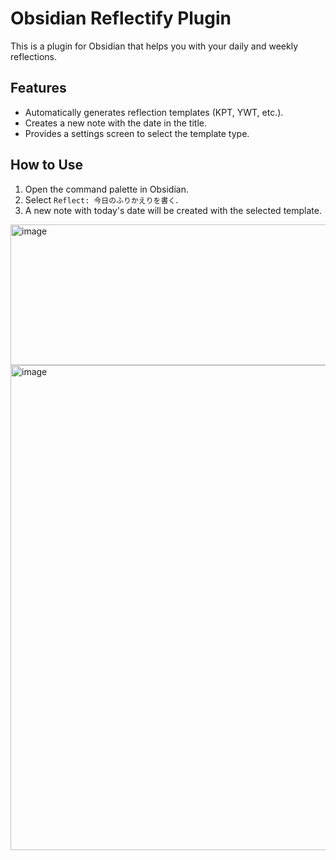 # Obsidian Reflectify Plugin

This is a plugin for Obsidian that helps you with your daily and weekly reflections.

## Features

- Automatically generates reflection templates (KPT, YWT, etc.).
- Creates a new note with the date in the title.
- Provides a settings screen to select the template type.

## How to Use

1. Open the command palette in Obsidian.
2. Select `Reflect: 今日のふりかえりを書く`.
3. A new note with today's date will be created with the selected template.

<img width="718" height="225" alt="image" src="https://github.com/user-attachments/assets/9089004d-c6d2-47fe-b9e8-9b731260ddda" />

<img width="1512" height="776" alt="image" src="https://github.com/user-attachments/assets/83508e38-2d62-46ac-8b31-4cab05043cef" />
